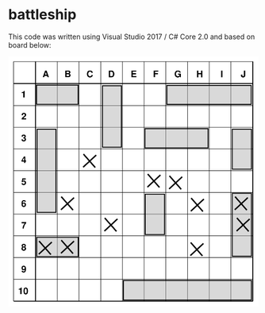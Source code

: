 # battleship

This code was written using Visual Studio 2017 / C# Core 2.0 and based on board below:

![Batteship img](https://github.com/servicodireto/battleship/blob/master/src/BattleShipGame/imgs/Battleship_game_board.svg)
